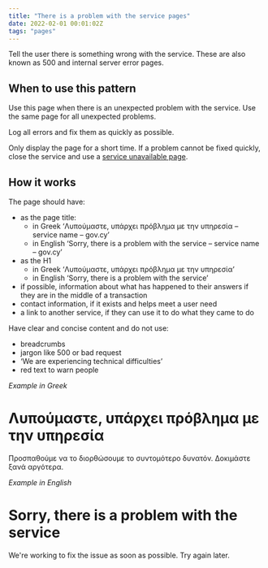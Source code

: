```yaml
---
title: "There is a problem with the service pages"
date: 2022-02-01 00:01:02Z
tags: "pages"
---
```

Tell the user there is something wrong with the service. These are also known as 500 and internal server error pages. 

## When to use this pattern 

Use this page when there is an unexpected problem with the service. Use the same page for all unexpected problems. 

Log all errors and fix them as quickly as possible. 

Only display the page for a short time. If a problem cannot be fixed quickly, close the service and use a [service unavailable page](../service-unavailable-pages). 

## How it works 

The page should have: 
- as the page title: 
  - in Greek ‘Λυπούμαστε, υπάρχει πρόβλημα με την υπηρεσία – service name – gov.cy’ 
  - in English ‘Sorry, there is a problem with the service – service name – gov.cy’
- as the H1 
  - in Greek ‘Λυπούμαστε, υπάρχει πρόβλημα με την υπηρεσία’ 
  - in English ‘Sorry, there is a problem with the service’  
- if possible, information about what has happened to their answers if they are in the middle of a transaction 
- contact information, if it exists and helps meet a user need 
- a link to another service, if they can use it to do what they came to do 

Have clear and concise content and do not use: 
- breadcrumbs 
- jargon like 500 or bad request 
- ‘We are experiencing technical difficulties’ 
- red text to warn people 

*Example in Greek*
<div class="govcy-container govcy-p-4  govcy-br-1 govcy-br-standard govcy-mb-4">
<!--beforeMain-->
<!--main-->
<main class="govcy-container" id="mainContainer">
    <h1>Λυπούμαστε, υπάρχει πρόβλημα με την υπηρεσία</h1> 
    <p>Προσπαθούμε να το διορθώσουμε το συντομότερο δυνατόν. Δοκιμάστε ξανά αργότερα.</p>
</main>
</div>

*Example in English*
<div class="govcy-container govcy-p-4  govcy-br-1 govcy-br-standard govcy-mb-4">
<!--beforeMain-->
<!--main-->
<main class="govcy-container" id="mainContainer">
    <h1>Sorry, there is a problem with the service</h1> 
    <p>We're working to fix the issue as soon as possible. Try again later.</p>
</main>
</div>

